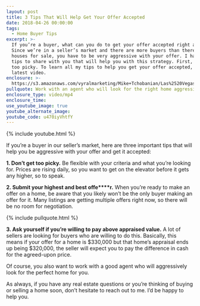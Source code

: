```yaml
---
layout: post
title: 3 Tips That Will Help Get Your Offer Accepted
date: 2018-04-26 00:00:00
tags:
  - Home Buyer Tips
excerpt: >-
  If you’re a buyer, what can you do to get your offer accepted right away?
  Since we’re in a seller’s market and there are more buyers than there are
  houses for sale, you have to be very aggressive with your offer. I have three
  tips to share with you that will help you with this strategy. First, don’t get
  too picky. To learn all my tips to help you get your offer accepted, watch my
  latest video.
enclosure: >-
  https://s3.amazonaws.com/vyralmarketing/Mike+Tchobanian/Las%2520Vegas%2520Real%2520Estate-%25203%2520Tips%2520That%2520Will%2520Help%2520Get%2520Your%2520Offer%2520Accepted.mp4
pullquote: Work with an agent who will look for the right home aggressively for you.
enclosure_type: video/mp4
enclosure_time:
use_youtube_image: true
youtube_alternate_image:
youtube_code: u470iyVhtfY
---
```


{% include youtube.html %}

If you’re a buyer in our seller’s market, here are three important tips that will help you be aggressive with your offer and get it accepted:

**1. Don’t get too picky.** Be flexible with your criteria and what you’re looking for. Prices are rising daily, so you want to get on the elevator before it gets any higher, so to speak.

**2. Submit your highest and best offe****r.** When you’re ready to make an offer on a home, be aware that you likely won’t be the only buyer making an offer for it. Many listings are getting multiple offers right now, so there will be no room for negotiation.

{% include pullquote.html %}

**3. Ask yourself if you’re willing to pay above appraised value.** A lot of sellers are looking for buyers who are willing to do this. Basically, this means if your offer for a home is $330,000 but that home’s appraisal ends up being $320,000, the seller will expect you to pay the difference in cash for the agreed-upon price.

Of course, you also want to work with a good agent who will aggressively look for the perfect home for you.

As always, if you have any real estate questions or you’re thinking of buying or selling a home soon, don’t hesitate to reach out to me. I’d be happy to help you.